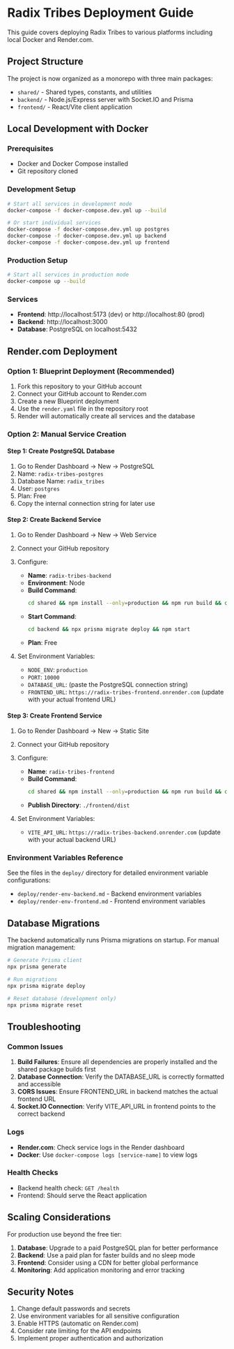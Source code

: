 # Radix Tribes Deployment Guide

This guide covers deploying Radix Tribes to various platforms including local Docker and Render.com.

## Project Structure

The project is now organized as a monorepo with three main packages:

- `shared/` - Shared types, constants, and utilities
- `backend/` - Node.js/Express server with Socket.IO and Prisma
- `frontend/` - React/Vite client application

## Local Development with Docker

### Prerequisites
- Docker and Docker Compose installed
- Git repository cloned

### Development Setup
```bash
# Start all services in development mode
docker-compose -f docker-compose.dev.yml up --build

# Or start individual services
docker-compose -f docker-compose.dev.yml up postgres
docker-compose -f docker-compose.dev.yml up backend
docker-compose -f docker-compose.dev.yml up frontend
```

### Production Setup
```bash
# Start all services in production mode
docker-compose up --build
```

### Services
- **Frontend**: http://localhost:5173 (dev) or http://localhost:80 (prod)
- **Backend**: http://localhost:3000
- **Database**: PostgreSQL on localhost:5432

## Render.com Deployment

### Option 1: Blueprint Deployment (Recommended)

1. Fork this repository to your GitHub account
2. Connect your GitHub account to Render.com
3. Create a new Blueprint deployment
4. Use the `render.yaml` file in the repository root
5. Render will automatically create all services and the database

### Option 2: Manual Service Creation

#### Step 1: Create PostgreSQL Database
1. Go to Render Dashboard → New → PostgreSQL
2. Name: `radix-tribes-postgres`
3. Database Name: `radix_tribes`
4. User: `postgres`
5. Plan: Free
6. Copy the internal connection string for later use

#### Step 2: Create Backend Service
1. Go to Render Dashboard → New → Web Service
2. Connect your GitHub repository
3. Configure:
   - **Name**: `radix-tribes-backend`
   - **Environment**: Node
   - **Build Command**:
     ```bash
     cd shared && npm install --only=production && npm run build && cd ../backend && npm install --only=production && npm run build && npx prisma generate
     ```
   - **Start Command**: 
     ```bash
     cd backend && npx prisma migrate deploy && npm start
     ```
   - **Plan**: Free

4. Set Environment Variables:
   - `NODE_ENV`: `production`
   - `PORT`: `10000`
   - `DATABASE_URL`: (paste the PostgreSQL connection string)
   - `FRONTEND_URL`: `https://radix-tribes-frontend.onrender.com` (update with your actual frontend URL)

#### Step 3: Create Frontend Service
1. Go to Render Dashboard → New → Static Site
2. Connect your GitHub repository
3. Configure:
   - **Name**: `radix-tribes-frontend`
   - **Build Command**:
     ```bash
     cd shared && npm install --only=production && npm run build && cd ../frontend && npm install --only=production && npm run build
     ```
   - **Publish Directory**: `./frontend/dist`

4. Set Environment Variables:
   - `VITE_API_URL`: `https://radix-tribes-backend.onrender.com` (update with your actual backend URL)

### Environment Variables Reference

See the files in the `deploy/` directory for detailed environment variable configurations:
- `deploy/render-env-backend.md` - Backend environment variables
- `deploy/render-env-frontend.md` - Frontend environment variables

## Database Migrations

The backend automatically runs Prisma migrations on startup. For manual migration management:

```bash
# Generate Prisma client
npx prisma generate

# Run migrations
npx prisma migrate deploy

# Reset database (development only)
npx prisma migrate reset
```

## Troubleshooting

### Common Issues

1. **Build Failures**: Ensure all dependencies are properly installed and the shared package builds first
2. **Database Connection**: Verify the DATABASE_URL is correctly formatted and accessible
3. **CORS Issues**: Ensure FRONTEND_URL in backend matches the actual frontend URL
4. **Socket.IO Connection**: Verify VITE_API_URL in frontend points to the correct backend

### Logs

- **Render.com**: Check service logs in the Render dashboard
- **Docker**: Use `docker-compose logs [service-name]` to view logs

### Health Checks

- Backend health check: `GET /health`
- Frontend: Should serve the React application

## Scaling Considerations

For production use beyond the free tier:

1. **Database**: Upgrade to a paid PostgreSQL plan for better performance
2. **Backend**: Use a paid plan for faster builds and no sleep mode
3. **Frontend**: Consider using a CDN for better global performance
4. **Monitoring**: Add application monitoring and error tracking

## Security Notes

1. Change default passwords and secrets
2. Use environment variables for all sensitive configuration
3. Enable HTTPS (automatic on Render.com)
4. Consider rate limiting for the API endpoints
5. Implement proper authentication and authorization
